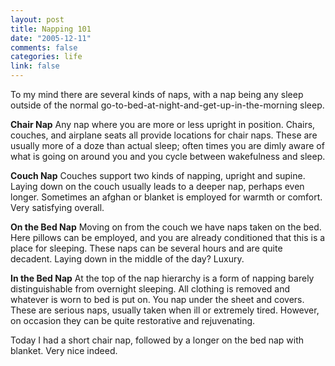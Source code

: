 ```yaml
--- 
layout: post
title: Napping 101
date: "2005-12-11"
comments: false
categories: life
link: false
---
```

To my mind there are several kinds of naps, with a nap being any sleep outside of the normal go-to-bed-at-night-and-get-up-in-the-morning sleep.

<strong>Chair Nap</strong>
Any nap where you are more or less upright in position. Chairs, couches, and airplane seats all provide locations for chair naps. These are usually more of a doze than actual sleep; often times you are dimly aware of what is going on around you and you cycle between wakefulness and sleep.

<strong>Couch Nap</strong>
Couches support two kinds of napping, upright and supine. Laying down on the couch usually leads to a deeper nap, perhaps even longer. Sometimes an afghan or blanket is employed for warmth or comfort. Very satisfying overall.

<strong>On the Bed Nap</strong>
Moving on from the couch we have naps taken on the bed. Here pillows can be employed, and you are already conditioned that this is a place for sleeping. These naps can be several hours and are quite decadent. Laying down in the middle of the day? Luxury.

<strong>In the Bed Nap</strong>
At the top of the nap hierarchy is a form of napping barely distinguishable from overnight sleeping. All clothing is removed and whatever is worn to bed is put on. You nap under the sheet and covers. These are serious naps, usually taken when ill or extremely tired. However, on occasion they can be quite restorative and rejuvenating.

Today I had a short chair nap, followed by a longer on the bed nap with blanket. Very nice indeed.
